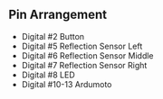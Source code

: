 ## Pin Arrangement

 - Digital #2 Button
 - Digital #5 Reflection Sensor Left
 - Digital #6 Reflection Sensor Middle
 - Digital #7 Reflection Sensor Right
 - Digital #8 LED
 - Digital #10-13 Ardumoto

